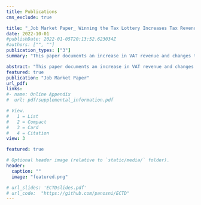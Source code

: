 ```yaml
---
title: Publications
cms_exclude: true

title: "_Job Market Paper_ Winning the Tax Lottery Increases Tax Revenue: Evidence from a Superdraw on Christmas Eve"
date: 2022-10-01
#publishDate: 2022-01-05T20:13:52.623034Z
#authors: ["", ""]
publication_types: ["3"]
summary: "This paper documents an increase in VAT revenue and changes to payments behaviour of individuals, in response to the introduction of a tax lottery in Greece. The scheme incentivises the use of electronic payments over cash to fight tax evasion by allocating €1 million in prizes every month. Tickets are awarded automatically when consumers complete transactions by electronic means. I exploit a delayed lottery launch, where nine monthly draws took place in a retroactive superdraw on Christmas Eve in 2017. Participation was unanticipated and tickets corresponded to electronic payments completed in previous months. By combining information from the universe of winners, a random sample of non-winners and monthly VAT revenue from regional tax offices, I estimate that a tax office's VAT revenue increases by 0.01% per additional winner residing in the tax office's jurisdiction. Winners increased their electronic consumption by 14%, but reverted gradually back to pre-winning spending levels after 6 months. In regions with a large number of winners, I document spillover effects in the electronic consumption of non-winning individuals. While winning did not change payment habits permanently, the overall revenue effect was fiscally positive."

abstract: "This paper documents an increase in VAT revenue and changes to payments behaviour of individuals, in response to the introduction of a tax lottery in Greece. The scheme incentivises the use of electronic payments over cash to fight tax evasion by allocating €1 million in prizes every month. Tickets are awarded automatically when consumers complete transactions by electronic means. I exploit a delayed lottery launch, where nine monthly draws took place in a retroactive superdraw on Christmas Eve in 2017. Participation was unanticipated and tickets corresponded to electronic payments completed in previous months. By combining information from the universe of winners, a random sample of non-winners and monthly VAT revenue from regional tax offices, I estimate that a tax office's VAT revenue increases by 0.01% per additional winner residing in the tax office's jurisdiction. Winners increased their electronic consumption by 14%, but reverted gradually back to pre-winning spending levels after 6 months. In regions with a large number of winners, I document spillover effects in the electronic consumption of non-winning individuals. While winning did not change payment habits permanently, the overall revenue effect was fiscally positive."
featured: true
publication: "Job Market Paper"
url_pdf: 
links: 
#- name: Online Appendix
#  url: pdf/supplemental_information.pdf

# View.
#   1 = List
#   2 = Compact
#   3 = Card
#   4 = Citation
view: 3

featured: true

# Optional header image (relative to `static/media/` folder).
header:
  caption: ""
  image: "featured.png"

# url_slides: 'ECTDslides.pdf'
# url_code:  "https://github.com/panosni/ECTD"
---
```

